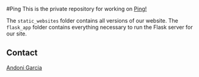 #Ping
This is the private repository for working on [Ping!](http://andonigarcia.github.io/Ping/static_websites/Website3)

The `static_websites` folder contains all versions of our website.
The `flask_app` folder contains everything necessary to run the Flask server for our site.

## Contact
[Andoni Garcia](mailto:andoni@uchicago.edu)
